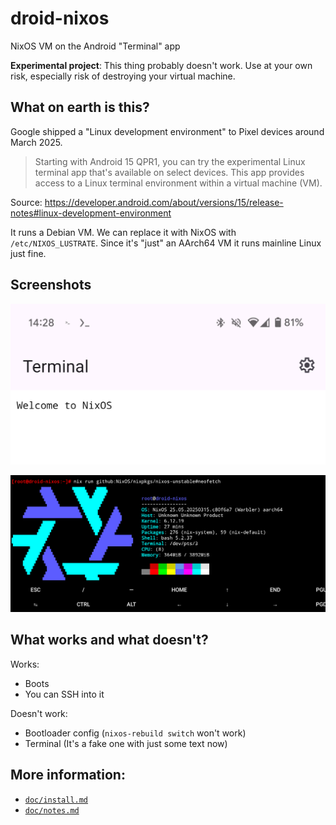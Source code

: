 # droid-nixos

NixOS VM on the Android "Terminal" app

**Experimental project**: This thing probably doesn't work. Use at your own risk, especially risk of destroying your virtual machine.

## What on earth is this?

Google shipped a "Linux development environment" to Pixel devices around March 2025.

> Starting with Android 15 QPR1, you can try the experimental Linux terminal app that's available on select devices. This app provides access to a Linux terminal environment within a virtual machine (VM).

Source: <https://developer.android.com/about/versions/15/release-notes#linux-development-environment>

It runs a Debian VM. We can replace it with NixOS with `/etc/NIXOS_LUSTRATE`. Since it's "just" an AArch64 VM it runs mainline Linux just fine.

## Screenshots

![Fake terminal running in Terminal app](doc/droid-fake-terminal.png)

![Neofetch running on NixOS, while connected via SSH in Termux](doc/droid-ssh-neofetch.png)

## What works and what doesn't?

Works:

- Boots
- You can SSH into it

Doesn't work:

- Bootloader config (`nixos-rebuild switch` won't work)
- Terminal (It's a fake one with just some text now)

## More information:

- [`doc/install.md`](doc/install.md)
- [`doc/notes.md`](doc/notes.md)
